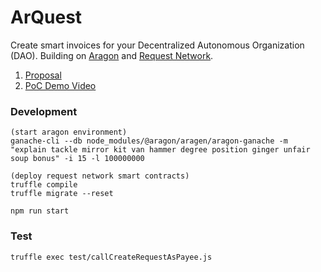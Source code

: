 # ArQuest
Create smart invoices for your Decentralized Autonomous Organization (DAO). Building on [Aragon](https://aragon.org/) and [Request Network](https://request.network/#/).


1. [Proposal](https://github.com/Blockternship/projects/issues/11)
2. [PoC Demo Video](https://www.youtube.com/watch?v=E0p5Bjhkb30&feature=youtu.be)

### Development
```shell
(start aragon environment)
ganache-cli --db node_modules/@aragon/aragen/aragon-ganache -m "explain tackle mirror kit van hammer degree position ginger unfair soup bonus" -i 15 -l 100000000

(deploy request network smart contracts)
truffle compile
truffle migrate --reset

npm run start
```

### Test
```shell
truffle exec test/callCreateRequestAsPayee.js
```
